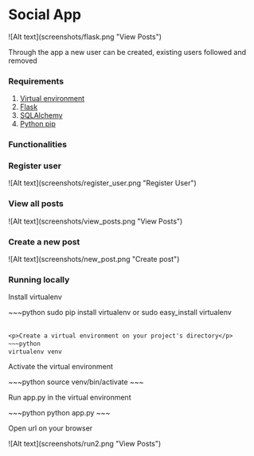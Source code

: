 <h1>Social App</h1>![Alt text](screenshots/flask.png "View Posts")
<p>Through the app a new user can be created, existing users followed and removed</p>
<h3>Requirements</h3>
<ol>
    <li><a href="http://flask.pocoo.org/docs/0.11/installation/"/>Virtual environment</a></li>
    <li><a href="http://flask.pocoo.org/"/>Flask</a></li>
    <li><a href="http://flask-sqlalchemy.pocoo.org/2.1/"/>SQLAlchemy</a></li>
    <li><a href="https://packaging.python.org/installing/"/>Python pip</a></li>
</ol>

<h3>Functionalities</h3>
<h3>Register user</h3>
![Alt text](screenshots/register_user.png "Register User")

<h3>View all posts</h3>
![Alt text](screenshots/view_posts.png "View Posts")

<h3>Create a new post</h3>
![Alt text](screenshots/new_post.png "Create post")

<h3>Running locally</h3>
<p>Install virtualenv</p>
~~~python
sudo pip install virtualenv or sudo easy_install virtualenv

~~~

<p>Create a virtual environment on your project's directory</p>
~~~python
virtualenv venv
~~~

<p>Activate the virtual environment</p>
~~~python
source venv/bin/activate
~~~
<p>Run app.py in the virtual environment</p>
~~~python
python app.py
~~~
<p>Open url on your browser</p>
![Alt text](screenshots/run2.png "View Posts")

